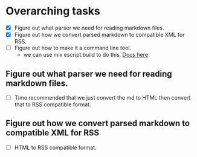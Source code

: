 # Overarching tasks
- [x] Figure out what parser we need for reading markdown files. 
- [x] Figure out how we convert parsed markdown to compatible XML for RSS.
- [ ] Figure out how to make it a command line tool. 
    - we can use mix escript.build to do this. [Docs here](https://hexdocs.pm/mix/main/Mix.Tasks.Escript.Build.html)

## Figure out what parser we need for reading markdown files.
- [ ] Timo recommended that we just convert the md to HTML then convert that to RSS compatible format. 

## Figure out how we convert parsed markdown to compatible XML for RSS
- [ ] HTML to RSS compatible format. 
